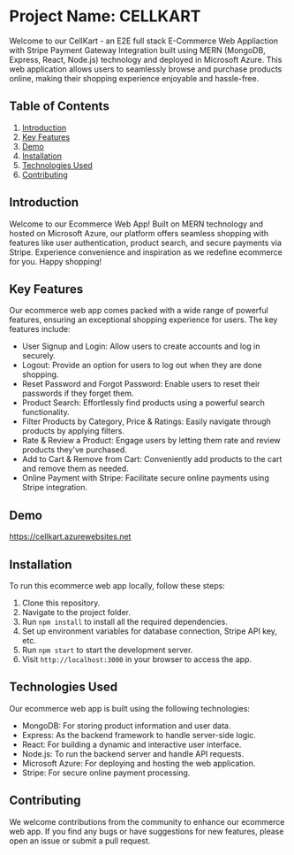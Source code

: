 # Project Name: CELLKART

Welcome to our CellKart - an E2E full stack E-Commerce Web Appliaction with Stripe Payment Gateway Integration built using MERN (MongoDB, Express, React, Node.js) technology and deployed in Microsoft Azure. This web application allows users to seamlessly browse and purchase products online, making their shopping experience enjoyable and hassle-free.

## Table of Contents
1. [Introduction](#introduction)
2. [Key Features](#key-features)
3. [Demo](#demo)
4. [Installation](#installation)
5. [Technologies Used](#technologies-used)
6. [Contributing](#contributing)


## Introduction
Welcome to our Ecommerce Web App! Built on MERN technology and hosted on Microsoft Azure, our platform offers seamless shopping with features like user authentication, product search, and secure payments via Stripe. Experience convenience and inspiration as we redefine ecommerce for you. Happy shopping!
## Key Features
Our ecommerce web app comes packed with a wide range of powerful features, ensuring an exceptional shopping experience for users. The key features include:

- User Signup and Login: Allow users to create accounts and log in securely.
- Logout: Provide an option for users to log out when they are done shopping.
- Reset Password and Forgot Password: Enable users to reset their passwords if they forget them.
- Product Search: Effortlessly find products using a powerful search functionality.
- Filter Products by Category, Price & Ratings: Easily navigate through products by applying filters.
- Rate & Review a Product: Engage users by letting them rate and review products they've purchased.
- Add to Cart & Remove from Cart: Conveniently add products to the cart and remove them as needed.
- Online Payment with Stripe: Facilitate secure online payments using Stripe integration.

## Demo
https://cellkart.azurewebsites.net

## Installation
To run this ecommerce web app locally, follow these steps:

1. Clone this repository.
2. Navigate to the project folder.
3. Run `npm install` to install all the required dependencies.
4. Set up environment variables for database connection, Stripe API key, etc.
5. Run `npm start` to start the development server.
6. Visit `http://localhost:3000` in your browser to access the app.


## Technologies Used
Our ecommerce web app is built using the following technologies:

- MongoDB: For storing product information and user data.
- Express: As the backend framework to handle server-side logic.
- React: For building a dynamic and interactive user interface.
- Node.js: To run the backend server and handle API requests.
- Microsoft Azure: For deploying and hosting the web application.
- Stripe: For secure online payment processing.

## Contributing
We welcome contributions from the community to enhance our ecommerce web app. If you find any bugs or have suggestions for new features, please open an issue or submit a pull request.
